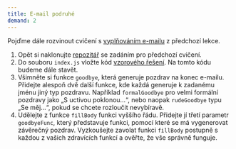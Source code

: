 ```yaml
---
title: E-mail podruhé
demand: 2
---
```


Pojďme dále rozvinout cvičení s [vyplňováním e-mailu](/kurzy/daweb/zaklady-js/funkce-obory/cv-funkce#cvlekce%3Ee-mail-telo) z předchozí lekce.

1. Opět si naklonujte [repozitář](https://github.com/Czechitas-podklady-WEB/email-zadani) se zadáním pro předchozí cvičení.
1. Do souboru `index.js` vložte kód [vzorového řešení](/kurzy/daweb/zaklady-js/funkce-obory/cv-funkce/cvlekce%3Ee-mail-telo). Na tomto kódu budeme dále stavět.
1. Všimněte si funkce `goodbye`, která generuje pozdrav na konec e-mailu. Přidejte alespoň dvě další funkce, kde každá generuje k zadanému jménu jiný typ pozdravu. Například `formalGoodbye` pro velmi formální pozdravy jako „S uctivou poklonou…“, nebo naopak `rudeGoodbye` typu „Se měj…“, pokud se chcete rozloučit nevybíravě.
1. Udělejte z funkce `fillBody` funkci vyššího řádu. Přidejte jí třetí parametr `goodbyeFunc`, který představuje funkci, pomocí které se má vygenerovat závěrečný pozdrav. Vyzkoušejte zavolat funkci `fillBody` postupně s každou z vašich zdravících funkcí a ověřte, že vše správně funguje.
